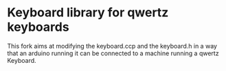 # Keyboard library for qwertz keyboards

This fork aims at modifying the keyboard.ccp and the keyboard.h in a way that an arduino running it can be connected to a machine running a qwertz Keyboard.
